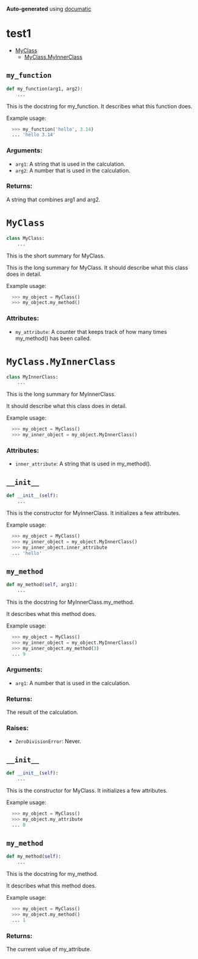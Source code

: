 **Auto-generated** using [documatic](https://github.com/aspizu/documatic)

# test1

 - [MyClass](#MyClass)
     - [MyClass.MyInnerClass](#MyClass.MyInnerClass)

## `my_function`

```py
def my_function(arg1, arg2):
    ...
```
This is the docstring for my_function. It describes what this function does.

Example usage:
```py
  >>> my_function('hello', 3.14)
  ... 'hello 3.14'
```

### Arguments:
 - `arg1`: A string that is used in the calculation.
 - `arg2`: A number that is used in the calculation.

### Returns:
  A string that combines arg1 and arg2.
# `MyClass`

```py
class MyClass:
    ...
```
This is the short summary for MyClass.

This is the long summary for MyClass. It should describe what this class does in detail.

Example usage:
```py
  >>> my_object = MyClass()
  >>> my_object.my_method()
```

### Attributes:
 - `my_attribute`: A counter that keeps track of how many times my_method() has been called.

# `MyClass.MyInnerClass`

```py
class MyInnerClass:
    ...
```
This is the long summary for MyInnerClass.

It should describe what this class does in detail.

Example usage:
```py
  >>> my_object = MyClass()
  >>> my_inner_object = my_object.MyInnerClass()
```

### Attributes:
 - `inner_attribute`: A string that is used in my_method().

## `__init__`

```py
def __init__(self):
    ...
```
This is the constructor for MyInnerClass. It initializes a few attributes.

Example usage:
```py
  >>> my_object = MyClass()
  >>> my_inner_object = my_object.MyInnerClass()
  >>> my_inner_object.inner_attribute
  ... 'hello'
```

## `my_method`

```py
def my_method(self, arg1):
    ...
```
This is the docstring for MyInnerClass.my_method.

It describes what this method does.

Example usage:
```py
  >>> my_object = MyClass()
  >>> my_inner_object = my_object.MyInnerClass()
  >>> my_inner_object.my_method(3)
  ... 9
```

### Arguments:
 - `arg1`: A number that is used in the calculation.

### Returns:
  The result of the calculation.
### Raises:
 - `ZeroDivisionError`: Never.

## `__init__`

```py
def __init__(self):
    ...
```
This is the constructor for MyClass. It initializes a few attributes.

Example usage:
```py
  >>> my_object = MyClass()
  >>> my_object.my_attribute
  ... 0
```

## `my_method`

```py
def my_method(self):
    ...
```
This is the docstring for my_method.

It describes what this method does.

Example usage:
```py
  >>> my_object = MyClass()
  >>> my_object.my_method()
  ... 1
```

### Returns:
  The current value of my_attribute.
